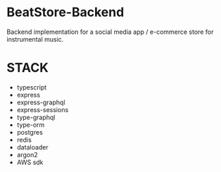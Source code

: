 # BeatStore-Backend

Backend implementation for a social media app / e-commerce store for instrumental music.

# STACK

-   typescript
-   express
-   express-graphql
-   express-sessions
-   type-graphql
-   type-orm
-   postgres
-   redis
-   dataloader
-   argon2
-   AWS sdk
